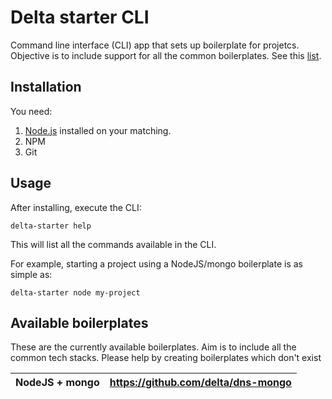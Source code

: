 # Delta starter CLI

Command line interface (CLI) app that sets up boilerplate for projetcs. Objective is to include support for all the common boilerplates. See this [list](##available-boilerplates).

## Installation

You need:
1. [Node.js](https://nodejs.org) installed on your matching.  
2. NPM
3. Git
<!-- 
To install:
`npm install -g delta-starter` -->

## Usage

After installing, execute the CLI:

`delta-starter help`

This will list all the commands available in the CLI.

For example, starting a project using a NodeJS/mongo boilerplate is as simple as:

`delta-starter node my-project`

## Available boilerplates

These are the currently available boilerplates. Aim is to include all the common tech stacks. Please help by creating boilerplates which don't exist

| NodeJS + mongo  | https://github.com/delta/dns-mongo |
|-----------------|------------------------------------|
